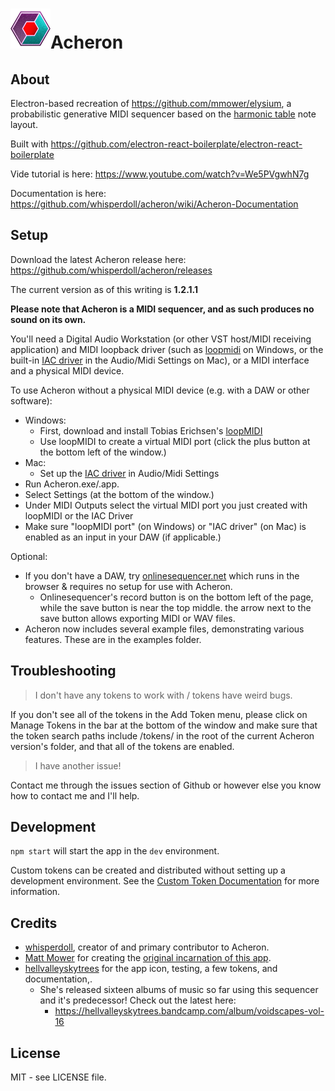 
# ![(Acheron icon)](assets/icons/64x64.png "Acheron icon")Acheron

## About

Electron-based recreation of https://github.com/mmower/elysium, a probabilistic generative MIDI sequencer based on the [harmonic table](https://en.wikipedia.org/wiki/Harmonic_table_note_layout) note layout.

Built with https://github.com/electron-react-boilerplate/electron-react-boilerplate

Vide tutorial is here: https://www.youtube.com/watch?v=We5PVgwhN7g

Documentation is here: https://github.com/whisperdoll/acheron/wiki/Acheron-Documentation


## Setup

Download the latest Acheron release here: https://github.com/whisperdoll/acheron/releases

The current version as of this writing is **1.2.1.1**


**Please note that Acheron is a MIDI sequencer, and as such produces no sound on its own.**

You'll need a Digital Audio Workstation (or other VST host/MIDI receiving application) and MIDI loopback driver (such as [loopmidi](https://www.tobias-erichsen.de/software/loopmidi.html) on Windows, or the built-in [IAC driver](https://support.apple.com/guide/audio-midi-setup/transfer-midi-information-between-apps-ams1013/mac) in the Audio/Midi Settings on Mac), or a MIDI interface and a physical MIDI device.

To use Acheron without a physical MIDI device (e.g. with a DAW or other software):

- Windows:
    - First, download and install Tobias Erichsen's [loopMIDI](https://www.tobias-erichsen.de/software/loopmidi.html)
    - Use loopMIDI to create a virtual MIDI port (click the plus button at the bottom left of the window.)
- Mac:
    - Set up the [IAC driver](https://support.apple.com/guide/audio-midi-setup/transfer-midi-information-between-apps-ams1013/mac) in Audio/Midi Settings
- Run Acheron.exe/.app.
- Select Settings (at the bottom of the window.)
- Under MIDI Outputs select the virtual MIDI port you just created with loopMIDI or the IAC Driver
- Make sure "loopMIDI port" (on Windows) or "IAC driver" (on Mac) is enabled as an input in your DAW (if applicable.)

Optional: 

- If you don't have a DAW, try [onlinesequencer.net](https://onlinesequencer.net/) which runs in the browser & requires no setup for use with Acheron.
   * Onlinesequencer's record button is on the bottom left of the page, while the save button is near the top middle. the arrow next to the save button allows exporting MIDI or WAV files.
- Acheron now includes several example files, demonstrating various features. These are in the examples folder.


## Troubleshooting

>I don't have any tokens to work with / tokens have weird bugs.

If you don't see all of the tokens in the Add Token menu, please click on Manage Tokens in the bar at the bottom of the window and make sure that the token search paths include /tokens/ in the root of the current Acheron version's folder, and that all of the tokens are enabled.

>I have another issue!

Contact me through the issues section of Github or however else you know how to contact me and I'll help.


## Development

`npm start` will start the app in the `dev` environment.

Custom tokens can be created and distributed without setting up a development environment.
See the [Custom Token Documentation](https://github.com/whisperdoll/acheron/wiki/Custom-Token-Documentation) for more information.


## Credits

* [whisperdoll](http://www.whisperdoll.love/), creator of and primary contributor to Acheron.
* [Matt Mower](https://github.com/mmower) for creating the [original incarnation of this app](https://github.com/mmower/elysium).
* [hellvalleyskytrees](hellvalleyskytrees.bsky.social) for the app icon, testing, a few tokens, and documentation,.
    * She's released sixteen albums of music so far using this sequencer and it's predecessor! Check out the latest here:
        * https://hellvalleyskytrees.bandcamp.com/album/voidscapes-vol-16
## License

MIT - see LICENSE file.
